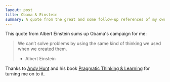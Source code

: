 ```yaml
---
layout: post
title: Obama & Einstein
summary: A quote from the great and some follow-up references of my own
---
```


This quote from Albert Einstein sums up Obama's campaign for me:

> We can’t solve problems by using the same kind of thinking we used when we created them.
> 
> - Albert Einstein

Thanks to [Andy Hunt](http://www.pragprog.com/users/display_profile/1131) and his book [Pragmatic Thinking & Learning](http://www.pragprog.com/titles/ahptl/pragmatic-thinking-and-learning) for turning me on to it.
